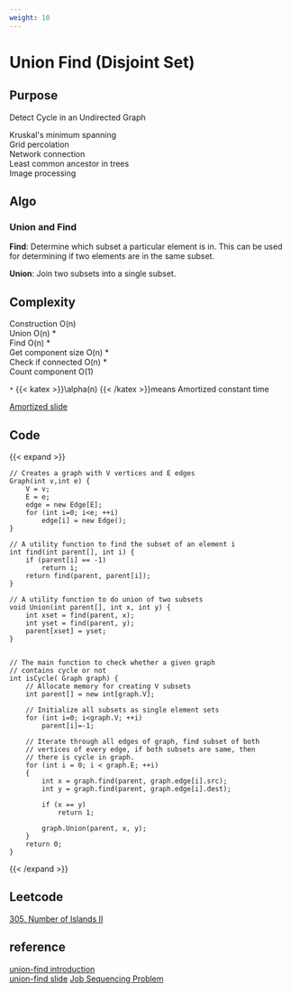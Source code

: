 ```yaml
---
weight: 10
---
```


# Union Find (Disjoint Set)

## Purpose
Detect Cycle in an Undirected Graph  

Kruskal's minimum spanning  
Grid percolation  
Network connection  
Least common ancestor in trees  
Image processing  

## Algo
### Union and Find
**Find**: Determine which subset a particular element is in. This can be used for determining if two elements are in the same subset.

**Union**: Join two subsets into a single subset.

## Complexity
Construction O(n)  
Union O(n) *    
Find O(n) *   
Get component size O(n) *   
Check if connected O(n) *   
Count component O(1)    

`*` {{< katex >}}\alpha(n) {{< /katex >}}means Amortized constant time


[Amortized slide](http://research.engineering.nyu.edu/~greg/algorithms/classnotes/applications-amortization.pdf)


## Code

{{< expand  >}}

    // Creates a graph with V vertices and E edges 
    Graph(int v,int e) { 
        V = v; 
        E = e; 
        edge = new Edge[E]; 
        for (int i=0; i<e; ++i) 
            edge[i] = new Edge(); 
    } 
  
    // A utility function to find the subset of an element i 
    int find(int parent[], int i) { 
        if (parent[i] == -1) 
            return i; 
        return find(parent, parent[i]); 
    } 
  
    // A utility function to do union of two subsets 
    void Union(int parent[], int x, int y) { 
        int xset = find(parent, x); 
        int yset = find(parent, y); 
        parent[xset] = yset; 
    } 
  
  
    // The main function to check whether a given graph 
    // contains cycle or not 
    int isCycle( Graph graph) { 
        // Allocate memory for creating V subsets 
        int parent[] = new int[graph.V]; 
  
        // Initialize all subsets as single element sets 
        for (int i=0; i<graph.V; ++i) 
            parent[i]=-1; 
  
        // Iterate through all edges of graph, find subset of both 
        // vertices of every edge, if both subsets are same, then 
        // there is cycle in graph. 
        for (int i = 0; i < graph.E; ++i) 
        { 
            int x = graph.find(parent, graph.edge[i].src); 
            int y = graph.find(parent, graph.edge[i].dest); 
  
            if (x == y) 
                return 1; 
  
            graph.Union(parent, x, y); 
        } 
        return 0; 
    } 

{{< /expand >}}

## Leetcode
[305. Number of Islands II](https://leetcode.com/problems/number-of-islands-ii/)

    
## reference
[union-find introduction](https://www.geeksforgeeks.org/union-find/)  
[union-find slide](http://research.engineering.nyu.edu/~greg/algorithms/classnotes/MST-kruskal.pdf)
[Job Sequencing Problem](https://www.geeksforgeeks.org/job-sequencing-using-disjoint-set-union/)